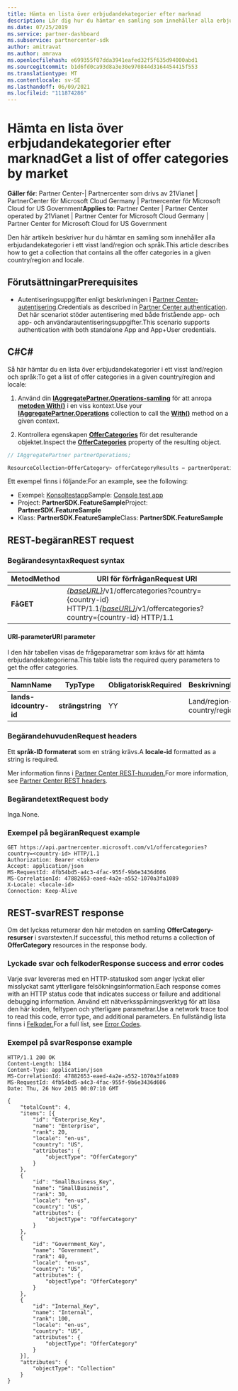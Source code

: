 ```yaml
---
title: Hämta en lista över erbjudandekategorier efter marknad
description: Lär dig hur du hämtar en samling som innehåller alla erbjudandekategorier i ett visst land/en viss region och språk för alla Microsoft-moln.
ms.date: 07/25/2019
ms.service: partner-dashboard
ms.subservice: partnercenter-sdk
author: amitravat
ms.author: amrava
ms.openlocfilehash: e699355f07dda3941eafed32f5f635d94000abd1
ms.sourcegitcommit: b1d6fd0ca93d8a3e30e970844d3164454415f553
ms.translationtype: MT
ms.contentlocale: sv-SE
ms.lasthandoff: 06/09/2021
ms.locfileid: "111874286"
---
```

# <a name="get-a-list-of-offer-categories-by-market"></a><span data-ttu-id="2f000-103">Hämta en lista över erbjudandekategorier efter marknad</span><span class="sxs-lookup"><span data-stu-id="2f000-103">Get a list of offer categories by market</span></span>

<span data-ttu-id="2f000-104">**Gäller för**: Partner Center-| Partnercenter som drivs av 21Vianet | PartnerCenter för Microsoft Cloud Germany | Partnercenter för Microsoft Cloud for US Government</span><span class="sxs-lookup"><span data-stu-id="2f000-104">**Applies to**: Partner Center | Partner Center operated by 21Vianet | Partner Center for Microsoft Cloud Germany | Partner Center for Microsoft Cloud for US Government</span></span>

<span data-ttu-id="2f000-105">Den här artikeln beskriver hur du hämtar en samling som innehåller alla erbjudandekategorier i ett visst land/region och språk.</span><span class="sxs-lookup"><span data-stu-id="2f000-105">This article describes how to get a collection that contains all the offer categories in a given country/region and locale.</span></span>

## <a name="prerequisites"></a><span data-ttu-id="2f000-106">Förutsättningar</span><span class="sxs-lookup"><span data-stu-id="2f000-106">Prerequisites</span></span>

- <span data-ttu-id="2f000-107">Autentiseringsuppgifter enligt beskrivningen i [Partner Center-autentisering](partner-center-authentication.md).</span><span class="sxs-lookup"><span data-stu-id="2f000-107">Credentials as described in [Partner Center authentication](partner-center-authentication.md).</span></span> <span data-ttu-id="2f000-108">Det här scenariot stöder autentisering med både fristående app- och app- och användarautentiseringsuppgifter.</span><span class="sxs-lookup"><span data-stu-id="2f000-108">This scenario supports authentication with both standalone App and App+User credentials.</span></span>

## <a name="c"></a><span data-ttu-id="2f000-109">C\#</span><span class="sxs-lookup"><span data-stu-id="2f000-109">C\#</span></span>

<span data-ttu-id="2f000-110">Så här hämtar du en lista över erbjudandekategorier i ett visst land/region och språk:</span><span class="sxs-lookup"><span data-stu-id="2f000-110">To get a list of offer categories in a given country/region and locale:</span></span>

1. <span data-ttu-id="2f000-111">Använd din [**IAggregatePartner.Operations-samling**](/dotnet/api/microsoft.store.partnercenter.iaggregatepartner) för att anropa [**metoden With()**](/dotnet/api/microsoft.store.partnercenter.iaggregatepartner.with) i en viss kontext.</span><span class="sxs-lookup"><span data-stu-id="2f000-111">Use your [**IAggregatePartner.Operations**](/dotnet/api/microsoft.store.partnercenter.iaggregatepartner) collection to call the [**With()**](/dotnet/api/microsoft.store.partnercenter.iaggregatepartner.with) method on a given context.</span></span>

2. <span data-ttu-id="2f000-112">Kontrollera egenskapen [**OfferCategories**](/dotnet/api/microsoft.store.partnercenter.ipartner.offercategories) för det resulterande objektet.</span><span class="sxs-lookup"><span data-stu-id="2f000-112">Inspect the [**OfferCategories**](/dotnet/api/microsoft.store.partnercenter.ipartner.offercategories) property of the resulting object.</span></span>

``` csharp
// IAggregatePartner partnerOperations;

ResourceCollection<OfferCategory> offerCategoryResults = partnerOperations.With(RequestContextFactory.Instance.Create()).OfferCategories.ByCountry("US").Get();
```

<span data-ttu-id="2f000-113">Ett exempel finns i följande:</span><span class="sxs-lookup"><span data-stu-id="2f000-113">For an example, see the following:</span></span>

- <span data-ttu-id="2f000-114">Exempel: [Konsoltestapp](console-test-app.md)</span><span class="sxs-lookup"><span data-stu-id="2f000-114">Sample: [Console test app](console-test-app.md)</span></span>
- <span data-ttu-id="2f000-115">Project: **PartnerSDK.FeatureSample**</span><span class="sxs-lookup"><span data-stu-id="2f000-115">Project: **PartnerSDK.FeatureSample**</span></span>
- <span data-ttu-id="2f000-116">Klass: **PartnerSDK.FeatureSample**</span><span class="sxs-lookup"><span data-stu-id="2f000-116">Class: **PartnerSDK.FeatureSample**</span></span>

## <a name="rest-request"></a><span data-ttu-id="2f000-117">REST-begäran</span><span class="sxs-lookup"><span data-stu-id="2f000-117">REST request</span></span>

### <a name="request-syntax"></a><span data-ttu-id="2f000-118">Begärandesyntax</span><span class="sxs-lookup"><span data-stu-id="2f000-118">Request syntax</span></span>

| <span data-ttu-id="2f000-119">Metod</span><span class="sxs-lookup"><span data-stu-id="2f000-119">Method</span></span>  | <span data-ttu-id="2f000-120">URI för förfrågan</span><span class="sxs-lookup"><span data-stu-id="2f000-120">Request URI</span></span>                                                                                  |
|---------|----------------------------------------------------------------------------------------------|
| <span data-ttu-id="2f000-121">**Få**</span><span class="sxs-lookup"><span data-stu-id="2f000-121">**GET**</span></span> | <span data-ttu-id="2f000-122">[*{baseURL}*](partner-center-rest-urls.md)/v1/offercategories?country={country-id} HTTP/1.1</span><span class="sxs-lookup"><span data-stu-id="2f000-122">[*{baseURL}*](partner-center-rest-urls.md)/v1/offercategories?country={country-id} HTTP/1.1</span></span> |

#### <a name="uri-parameter"></a><span data-ttu-id="2f000-123">URI-parameter</span><span class="sxs-lookup"><span data-stu-id="2f000-123">URI parameter</span></span>

<span data-ttu-id="2f000-124">I den här tabellen visas de frågeparametrar som krävs för att hämta erbjudandekategorierna.</span><span class="sxs-lookup"><span data-stu-id="2f000-124">This table lists the required query parameters to get the offer categories.</span></span>

| <span data-ttu-id="2f000-125">Namn</span><span class="sxs-lookup"><span data-stu-id="2f000-125">Name</span></span>           | <span data-ttu-id="2f000-126">Typ</span><span class="sxs-lookup"><span data-stu-id="2f000-126">Type</span></span>       | <span data-ttu-id="2f000-127">Obligatorisk</span><span class="sxs-lookup"><span data-stu-id="2f000-127">Required</span></span> | <span data-ttu-id="2f000-128">Beskrivning</span><span class="sxs-lookup"><span data-stu-id="2f000-128">Description</span></span>            |
|----------------|------------|----------|------------------------|
| <span data-ttu-id="2f000-129">**lands-id**</span><span class="sxs-lookup"><span data-stu-id="2f000-129">**country-id**</span></span> | <span data-ttu-id="2f000-130">**sträng**</span><span class="sxs-lookup"><span data-stu-id="2f000-130">**string**</span></span> | <span data-ttu-id="2f000-131">Y</span><span class="sxs-lookup"><span data-stu-id="2f000-131">Y</span></span>        | <span data-ttu-id="2f000-132">Land/region-ID.</span><span class="sxs-lookup"><span data-stu-id="2f000-132">The country/region ID.</span></span> |

### <a name="request-headers"></a><span data-ttu-id="2f000-133">Begärandehuvuden</span><span class="sxs-lookup"><span data-stu-id="2f000-133">Request headers</span></span>

<span data-ttu-id="2f000-134">Ett **språk-ID formaterat** som en sträng krävs.</span><span class="sxs-lookup"><span data-stu-id="2f000-134">A **locale-id** formatted as a string is required.</span></span>

<span data-ttu-id="2f000-135">Mer information finns i [Partner Center REST-huvuden.](headers.md)</span><span class="sxs-lookup"><span data-stu-id="2f000-135">For more information, see [Partner Center REST headers](headers.md).</span></span>

### <a name="request-body"></a><span data-ttu-id="2f000-136">Begärandetext</span><span class="sxs-lookup"><span data-stu-id="2f000-136">Request body</span></span>

<span data-ttu-id="2f000-137">Inga.</span><span class="sxs-lookup"><span data-stu-id="2f000-137">None.</span></span>

### <a name="request-example"></a><span data-ttu-id="2f000-138">Exempel på begäran</span><span class="sxs-lookup"><span data-stu-id="2f000-138">Request example</span></span>

```http
GET https://api.partnercenter.microsoft.com/v1/offercategories?country=<country-id> HTTP/1.1
Authorization: Bearer <token>
Accept: application/json
MS-RequestId: 4fb54bd5-a4c3-4fac-955f-9b6e3436d606
MS-CorrelationId: 47882653-eaed-4a2e-a552-1070a3fa1089
X-Locale: <locale-id>
Connection: Keep-Alive
```

## <a name="rest-response"></a><span data-ttu-id="2f000-139">REST-svar</span><span class="sxs-lookup"><span data-stu-id="2f000-139">REST response</span></span>

<span data-ttu-id="2f000-140">Om det lyckas returnerar den här metoden en samling **OfferCategory-resurser** i svarstexten.</span><span class="sxs-lookup"><span data-stu-id="2f000-140">If successful, this method returns a collection of **OfferCategory** resources in the response body.</span></span>

### <a name="response-success-and-error-codes"></a><span data-ttu-id="2f000-141">Lyckade svar och felkoder</span><span class="sxs-lookup"><span data-stu-id="2f000-141">Response success and error codes</span></span>

<span data-ttu-id="2f000-142">Varje svar levereras med en HTTP-statuskod som anger lyckat eller misslyckat samt ytterligare felsökningsinformation.</span><span class="sxs-lookup"><span data-stu-id="2f000-142">Each response comes with an HTTP status code that indicates success or failure and additional debugging information.</span></span> <span data-ttu-id="2f000-143">Använd ett nätverksspårningsverktyg för att läsa den här koden, feltypen och ytterligare parametrar.</span><span class="sxs-lookup"><span data-stu-id="2f000-143">Use a network trace tool to read this code, error type, and additional parameters.</span></span> <span data-ttu-id="2f000-144">En fullständig lista finns i [Felkoder.](error-codes.md)</span><span class="sxs-lookup"><span data-stu-id="2f000-144">For a full list, see [Error Codes](error-codes.md).</span></span>

### <a name="response-example"></a><span data-ttu-id="2f000-145">Exempel på svar</span><span class="sxs-lookup"><span data-stu-id="2f000-145">Response example</span></span>

```http
HTTP/1.1 200 OK
Content-Length: 1184
Content-Type: application/json
MS-CorrelationId: 47882653-eaed-4a2e-a552-1070a3fa1089
MS-RequestId: 4fb54bd5-a4c3-4fac-955f-9b6e3436d606
Date: Thu, 26 Nov 2015 00:07:10 GMT

{
    "totalCount": 4,
    "items": [{
        "id": "Enterprise_Key",
        "name": "Enterprise",
        "rank": 20,
        "locale": "en-us",
        "country": "US",
        "attributes": {
            "objectType": "OfferCategory"
        }
    },
    {
        "id": "SmallBusiness_Key",
        "name": "SmallBusiness",
        "rank": 30,
        "locale": "en-us",
        "country": "US",
        "attributes": {
            "objectType": "OfferCategory"
        }
    },
    {
        "id": "Government_Key",
        "name": "Government",
        "rank": 40,
        "locale": "en-us",
        "country": "US",
        "attributes": {
            "objectType": "OfferCategory"
        }
    },
    {
        "id": "Internal_Key",
        "name": "Internal",
        "rank": 100,
        "locale": "en-us",
        "country": "US",
        "attributes": {
            "objectType": "OfferCategory"
        }
    }],
    "attributes": {
        "objectType": "Collection"
    }
}
```
